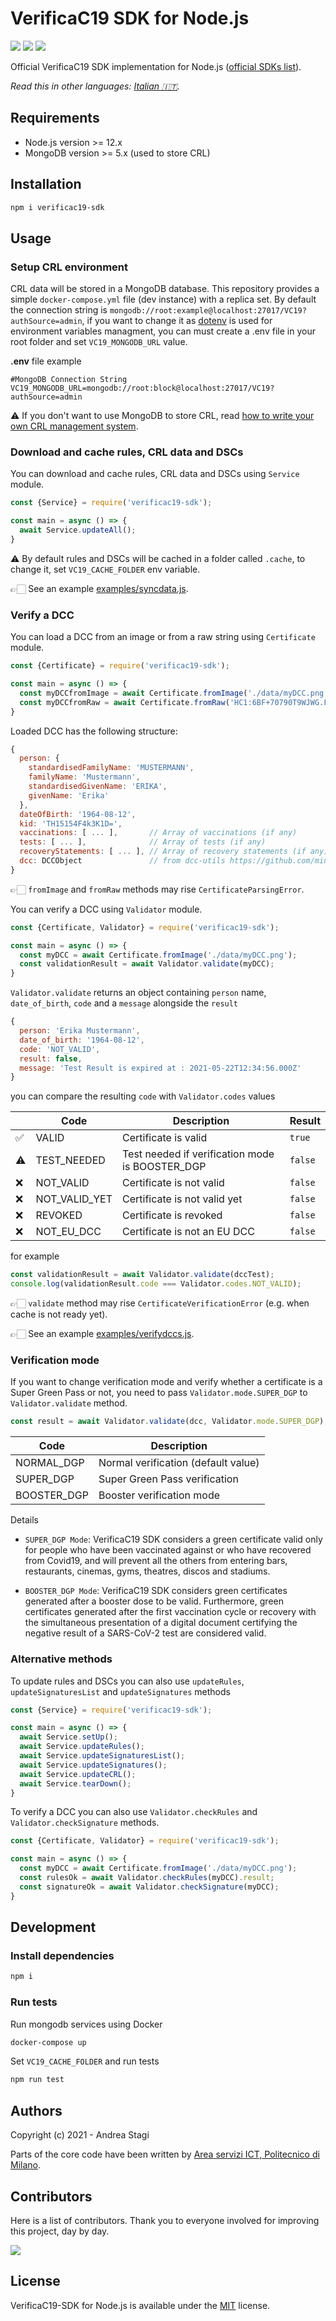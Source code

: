 # VerificaC19 SDK for Node.js

<a href="https://www.npmjs.com/package/verificac19-sdk"><img src="https://img.shields.io/npm/v/verificac19-sdk.svg?logo=npm" /></a>
<img src="https://github.com/italia/verificac19-sdk/actions/workflows/ci.yml/badge.svg" />
<a href="https://codecov.io/gh/italia/verificac19-sdk"><img src="https://codecov.io/gh/italia/verificac19-sdk/branch/master/graph/badge.svg?token=SZ7lyP073V"/></a>

Official VerificaC19 SDK implementation for Node.js ([official SDKs list](https://github.com/ministero-salute/it-dgc-verificac19-sdk-onboarding#lista-librerie)).

*Read this in other languages: [Italian 🇮🇹](https://github.com/italia/verificac19-sdk/blob/master/README.it.md).*

## Requirements

- Node.js version >= 12.x
- MongoDB version >= 5.x (used to store CRL)

## Installation

```sh
npm i verificac19-sdk
```

## Usage

### Setup CRL environment

CRL data will be stored in a MongoDB database. This repository provides a simple 
`docker-compose.yml` file (dev instance) with a replica set. By default the
connection string is `mongodb://root:example@localhost:27017/VC19?authSource=admin`,
if you want to change it as [dotenv](https://www.npmjs.com/package/dotenv) is used for environment variables managment,
you can must create a .env file in your root folder and set `VC19_MONGODB_URL` value.

**.env** file example

```
#MongoDB Connection String
VC19_MONGODB_URL=mongodb://root:block@localhost:27017/VC19?authSource=admin
```

⚠️ If you don't want to use MongoDB to store CRL, 
read [how to write your own CRL management system](https://github.com/italia/verificac19-sdk/blob/master/docs/en/CUSTOM_CRL.md).

### Download and cache rules, CRL data and DSCs

You can download and cache rules, CRL data and DSCs using `Service` module.

```js
const {Service} = require('verificac19-sdk');

const main = async () => {
  await Service.updateAll();
}
```

⚠️ By default rules and DSCs will be cached in a folder called `.cache`, 
to change it, set `VC19_CACHE_FOLDER` env variable.

👉🏻  See an example [examples/syncdata.js](https://github.com/italia/verificac19-sdk/blob/master/examples/syncdata.js).

### Verify a DCC

You can load a DCC from an image or from a raw string using `Certificate` module.

```js
const {Certificate} = require('verificac19-sdk');

const main = async () => {
  const myDCCfromImage = await Certificate.fromImage('./data/myDCC.png');
  const myDCCfromRaw = await Certificate.fromRaw('HC1:6BF+70790T9WJWG.FKY*4GO0.O1CV2...etc..');
}
```

Loaded DCC has the following structure:

```js
{
  person: {
    standardisedFamilyName: 'MUSTERMANN',
    familyName: 'Mustermann',
    standardisedGivenName: 'ERIKA',
    givenName: 'Erika'
  },
  dateOfBirth: '1964-08-12',
  kid: 'TH15154F4k3K1D=',
  vaccinations: [ ... ],       // Array of vaccinations (if any)
  tests: [ ... ],              // Array of tests (if any)
  recoveryStatements: [ ... ], // Array of recovery statements (if any)
  dcc: DCCObject               // from dcc-utils https://github.com/ministero-salute/dcc-utils
}
```

👉🏻 `fromImage` and `fromRaw` methods may rise `CertificateParsingError`.

You can verify a DCC using `Validator` module.

```js
const {Certificate, Validator} = require('verificac19-sdk');

const main = async () => {
  const myDCC = await Certificate.fromImage('./data/myDCC.png');
  const validationResult = await Validator.validate(myDCC);
}
```

`Validator.validate` returns an object containing `person` name, 
`date_of_birth`, `code` and a `message` alongside the `result`

```js
{
  person: 'Erika Mustermann',
  date_of_birth: '1964-08-12',
  code: 'NOT_VALID',
  result: false,
  message: 'Test Result is expired at : 2021-05-22T12:34:56.000Z'
}
```

you can compare the resulting `code` with `Validator.codes` values

| | Code            | Description                              | Result |
|-| --------------- | ---------------------------------------- | ------ |
|✅| VALID           | Certificate is valid                     | `true` |
|⚠️| TEST_NEEDED     | Test needed if verification mode is BOOSTER_DGP | `false` |
|❌| NOT_VALID       | Certificate is not valid                 | `false` |
|❌| NOT_VALID_YET   | Certificate is not valid yet             | `false` |
|❌| REVOKED   | Certificate is revoked           | `false` |
|❌| NOT_EU_DCC      | Certificate is not an EU DCC             | `false` |

for example 

```js
const validationResult = await Validator.validate(dccTest);
console.log(validationResult.code === Validator.codes.NOT_VALID);
```

👉🏻 `validate` method may rise `CertificateVerificationError` (e.g. when cache is
not ready yet).

👉🏻  See an example [examples/verifydccs.js](https://github.com/italia/verificac19-sdk/blob/master/examples/verifydccs.js).

### Verification mode

If you want to change verification mode and verify whether a certificate is a 
Super Green Pass or not, you need to pass `Validator.mode.SUPER_DGP` to 
`Validator.validate` method.

```js
const result = await Validator.validate(dcc, Validator.mode.SUPER_DGP);
```

| Code           | Description                              |
| -------------- | ---------------------------------------- |
| NORMAL_DGP     | Normal verification (default value)      |
| SUPER_DGP      | Super Green Pass verification            | 
| BOOSTER_DGP    | Booster verification mode                | 

Details

- `SUPER_DGP Mode`: VerificaC19 SDK considers a green certificate valid only for
people who have been vaccinated against or who have recovered from Covid19, 
and will prevent all the others from 
entering bars, restaurants, cinemas, gyms, theatres, discos and stadiums.

- `BOOSTER_DGP Mode`: VerificaC19 SDK considers green certificates generated after a 
booster dose to be valid. Furthermore, green certificates generated after the 
first vaccination cycle or recovery with the simultaneous presentation of a 
digital document certifying the negative result of a SARS-CoV-2 test 
are considered valid.

### Alternative methods

To update rules and DSCs you can also use `updateRules`, 
`updateSignaturesList` and `updateSignatures` methods

```js
const {Service} = require('verificac19-sdk');

const main = async () => {
  await Service.setUp();
  await Service.updateRules();
  await Service.updateSignaturesList();
  await Service.updateSignatures();
  await Service.updateCRL();
  await Service.tearDown();
}
```

To verify a DCC you can also use `Validator.checkRules` and 
`Validator.checkSignature` methods.

```js
const {Certificate, Validator} = require('verificac19-sdk');

const main = async () => {
  const myDCC = await Certificate.fromImage('./data/myDCC.png');
  const rulesOk = await Validator.checkRules(myDCC).result;
  const signatureOk = await Validator.checkSignature(myDCC);
}
```

## Development

### Install dependencies

```sh
npm i
```

### Run tests

Run mongodb services using Docker

```sh
docker-compose up
```

Set `VC19_CACHE_FOLDER` and run tests

```sh
npm run test
```

## Authors
Copyright (c) 2021 - Andrea Stagi

Parts of the core code have been written by [Area servizi ICT, Politecnico di Milano](https://www.ict.polimi.it/).

## Contributors
Here is a list of contributors. Thank you to everyone involved for improving this project, day by day.

<a href="https://github.com/italia/verificac19-sdk">
  <img
  src="https://contributors-img.web.app/image?repo=italia/verificac19-sdk"
  />
</a>

## License
VerificaC19-SDK for Node.js is available under the [MIT](https://opensource.org/licenses/mit-license.php) license.
